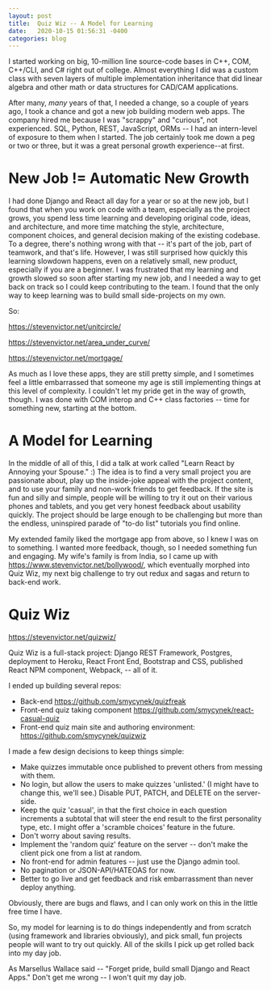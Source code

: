 ```yaml
---
layout: post
title:  Quiz Wiz -- A Model for Learning
date:   2020-10-15 01:56:31 -0400
categories: blog
---
```


I started working on big, 10-million line source-code bases in C++, COM, C++/CLI, and C#
right out of college.  Almost everything I did was a custom class with seven layers of multiple implementation inheritance that did linear algebra and other math or data structures for CAD/CAM applications.

After many, *many* years of that, I needed a change, so a couple of years ago, I took a chance and
got a new job building modern web apps.  The company hired me because I was "scrappy" and "curious", not experienced.  SQL, Python, REST, JavaScript, ORMs -- I had an intern-level of exposure to them when I started. The job certainly took me down a peg or two or three, but it was a great personal growth experience--at first.

# New Job != Automatic New Growth

I had done Django and React all day for a year or so at the new job, but I found that when you work on code with a team, especially as the project grows, you spend less time learning and developing original code, ideas, and architecture, and more time matching the style, architecture, component choices, and general decision making of the existing codebase.  To a degree, there's nothing wrong with that -- it's part of the job, part of teamwork, and that's life.  However, I was still surprised how quickly this learning slowdown happens, even on a relatively small, new product, especially if you are a beginner.  I was frustrated that my learning and growth slowed so soon after starting my new job, and I needed a way to get back on track so I could keep contributing to the team.  I found that the only way to keep learning was to build small side-projects on my own.

So:

<https://stevenvictor.net/unitcircle/>

<https://stevenvictor.net/area_under_curve/>

<https://stevenvictor.net/mortgage/>

As much as I love these apps, they are still pretty simple, and I sometimes feel a little embarrassed that someone my age is still implementing things at this level of complexity.  I couldn't let my pride get in the way of growth, though.  I was done with COM interop and C++ class factories -- time for something new, starting at the bottom.

# A Model for Learning

In the middle of all of this, I did a talk at work called "Learn React by Annoying your Spouse."  :)
The idea is to find a very small project you are passionate about, play up the inside-joke appeal
with the project content, and to use your family and non-work friends to get feedback.  If the site is fun and silly and simple, people will be willing to try it out on their various phones and tablets, and you get very honest feedback about usability quickly.  The project should be large enough to be challenging but more than the endless, uninspired parade of "to-do list" tutorials you find online.

My extended family
liked the mortgage app from above, so I knew I was on to something.  I wanted more feedback, though,
so I needed something fun and engaging.  My wife's family is from India, so I came up with
<https://www.stevenvictor.net/bollywood/>, which eventually morphed into Quiz Wiz, my next
big challenge to try out redux and sagas and return to back-end work.

# Quiz Wiz

<https://stevenvictor.net/quizwiz/>

Quiz Wiz is a full-stack project:  Django REST Framework, Postgres, deployment to Heroku, React Front End, Bootstrap and CSS, published React NPM component, Webpack, -- all of it.

I ended up building several repos:

* Back-end <https://github.com/smycynek/quizfreak>
* Front-end quiz taking component <https://github.com/smycynek/react-casual-quiz>
* Front-end quiz main site and authoring environment: <https://github.com/smycynek/quizwiz>

I made a few design decisions to keep things simple:

* Make quizzes immutable once published to prevent others from messing with them.
* No login, but allow the users to make quizzes 'unlisted.' (I might have to change this, we'll see.)
Disable PUT, PATCH, and DELETE on the server-side.
* Keep the quiz 'casual', in that the first choice in each question increments a subtotal that will
steer the end result to the first personality type, etc. I might offer a 'scramble choices' feature in the future.
* Don't worry about saving results.
* Implement the 'random quiz' feature on the server -- don't make the client pick one from a list at random.
* No front-end for admin features -- just use the Django admin tool.
* No pagination or JSON-API/HATEOAS for now.
* Better to go live and get feedback and risk embarrassment than never deploy anything.

Obviously, there are bugs and flaws, and I can only work on this in the little free time I have.

So, my model for learning is to do things independently and from scratch (using framework and libraries obviously), and pick small, fun projects people will want to try out quickly.  All of the skills I pick
up get rolled back into my day job.

As Marsellus Wallace said -- "Forget pride, build small Django and React Apps." Don't get me wrong -- I won't quit my day job.
